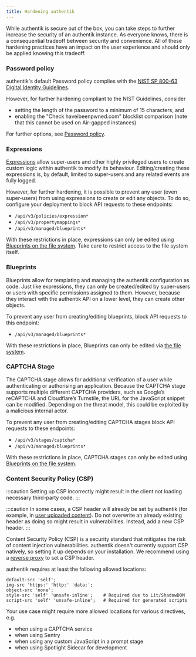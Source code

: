 ```yaml
---
title: Hardening authentik
---
```


While authentik is secure out of the box, you can take steps to further increase the security of an authentik instance. As everyone knows, there is a consequential tradeoff between security and convenience. All of these hardening practices have an impact on the user experience and should only be applied knowing this tradeoff.

### Password policy

authentik's default Password policy complies with the [NIST SP 800-63 Digital Identity Guidelines](https://pages.nist.gov/800-63-4/sp800-63b.html#password).

However, for further hardening compliant to the NIST Guidelines, consider

-   setting the length of the password to a minimum of 15 characters, and
-   enabling the "Check haveibeenpwned.com" blocklist comparison (note that this cannot be used on Air-gapped instances)

For further options, see [Password policy](../customize/policies/index.md#password-policy).

### Expressions

[Expressions](../customize/policies/expression.mdx) allow super-users and other highly privileged users to create custom logic within authentik to modify its behaviour. Editing/creating these expressions is, by default, limited to super-users and any related events are fully logged.

However, for further hardening, it is possible to prevent any user (even super-users) from using expressions to create or edit any objects. To do so, configure your deployment to block API requests to these endpoints:

-   `/api/v3/policies/expression*`
-   `/api/v3/propertymappings*`
-   `/api/v3/managed/blueprints*`

With these restrictions in place, expressions can only be edited using [Blueprints on the file system](../customize/blueprints/index.md#storage---file). Take care to restrict access to the file system itself.

### Blueprints

Blueprints allow for templating and managing the authentik configuration as code. Just like expressions, they can only be created/edited by super-users or users with specific permissions assigned to them. However, because they interact with the authentik API on a lower level, they can create other objects.

To prevent any user from creating/editing blueprints, block API requests to this endpoint:

-   `/api/v3/managed/blueprints*`

With these restrictions in place, Blueprints can only be edited via [the file system](../customize/blueprints/index.md#storage---file).

### CAPTCHA Stage

The CAPTCHA stage allows for additional verification of a user while authenticating or authorising an application. Because the CAPTCHA stage supports multiple different CAPTCHA providers, such as Google’s reCAPTCHA and Cloudflare’s Turnstile, the URL for the JavaScript snippet can be modified. Depending on the threat model, this could be exploited by a malicious internal actor.

To prevent any user from creating/editing CAPTCHA stages block API requests to these endpoints:

-   `/api/v3/stages/captcha*`
-   `/api/v3/managed/blueprints*`

With these restrictions in place, CAPTCHA stages can only be edited using [Blueprints on the file system](../customize/blueprints/index.md#storage---file).

### Content Security Policy (CSP)

:::caution
Setting up CSP incorrectly might result in the client not loading necessary third-party code.
:::

:::caution
In some cases, a CSP header will already be set by authentik (for example, in [user uploaded content](https://github.com/goauthentik/authentik/pull/12092/)). Do not overwrite an already existing header as doing so might result in vulnerabilities. Instead, add a new CSP header.
:::

Content Security Policy (CSP) is a security standard that mitigates the risk of content injection vulnerabilities. authentik doesn't currently support CSP natively, so setting it up depends on your installation. We recommend using a [reverse proxy](../install-config/reverse-proxy.md) to set a CSP header.

authentik requires at least the following allowed locations:

```
default-src 'self';
img-src 'https:' 'http:' 'data:';
object-src 'none';
style-src 'self' 'unsafe-inline';    # Required due to Lit/ShadowDOM
script-src 'self' 'unsafe-inline';   # Required for generated scripts
```

Your use case might require more allowed locations for various directives, e.g.

-   when using a CAPTCHA service
-   when using Sentry
-   when using any custom JavaScript in a prompt stage
-   when using Spotlight Sidecar for development
